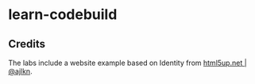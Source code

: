 # learn-codebuild


## Credits

The labs include a website example based on Identity from [html5up.net | @ajlkn](https://html5up.net).
